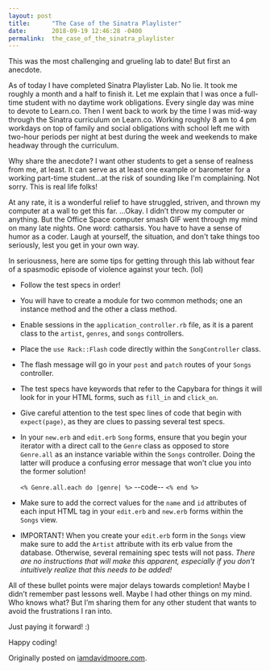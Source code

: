 ```yaml
---
layout: post
title:      "The Case of the Sinatra Playlister"
date:       2018-09-19 12:46:28 -0400
permalink:  the_case_of_the_sinatra_playlister
---
```



This was the most challenging and grueling lab to date! But first an anecdote.

As of today I have completed Sinatra Playlister Lab. No lie. It took me roughly a month and a half to finish it.  Let me explain that I was once a full-time student with no daytime work obligations. Every single day was mine to devote to Learn.co.  Then I went back to work by the time I was mid-way through the Sinatra curriculum on Learn.co.   Working roughly 8 am to 4 pm workdays on top of family and social obligations with school left me with two-hour periods per night at best during the week and weekends to make headway through the curriculum.

Why share the anecdote? I want other students to get a sense of realness from me, at least.  It can serve as at least one example or barometer for a working part-time student...at the risk of sounding like I'm complaining. Not sorry.  This is real life folks!

At any rate, it is a wonderful relief to have struggled, striven, and thrown my computer at a wall to get this far.  …Okay. I didn’t throw my computer or anything.  But the Office Space computer smash GIF went through my mind on many late nights.  One word: catharsis. You have to have a sense of humor as a coder. Laugh at yourself, the situation, and don't take things too seriously, lest you get in your own way.

In seriousness, here are some tips for getting through this lab without fear of a spasmodic episode of violence against your tech. (lol)

* Follow the test specs in order!

* You will have to create a module for two common methods; one an instance method and the other a class method.

* Enable sessions in the `application_controller.rb` file, as it is a parent class to the `artist`, `genres`, and `songs` controllers.

* Place the `use Rack::Flash` code directly within the `SongController` class.

* The flash message will go in your `post` and `patch` routes of your `Songs` controller.

* The test specs have keywords that refer to the Capybara for things it will look for in your HTML forms, such as `fill_in` and `click_on`.

* Give careful attention to the test spec lines of code that begin with `expect(page)`, as they are clues to passing several test specs.

* In your `new.erb` and `edit.erb` `Song` forms, ensure that you begin your iterator with a direct call to the `Genre` class as opposed to store `Genre.all` as an instance variable within the `Songs` controller.  Doing the latter will produce a confusing error message that won't clue you into the former solution!

	`<% Genre.all.each do |genre| %>`
    	--code--
    `<% end %>`
    

* Make sure to add the correct values for the `name` and `id` attributes of each input HTML tag in your `edit.erb` and `new.erb` forms within the `Songs` view. 


* IMPORTANT! When you create your `edit.erb` form in the `Songs` view make sure to add the `Artist` attribute with its erb value from the database.  Otherwise, several remaining spec tests will not pass. *There are no instructions that will make this apparent, especially if you don't intuitively realize that this needs to be added!*

All of these bullet points were major delays towards completion!  Maybe I didn’t remember past lessons well.  Maybe I had other things on my mind. Who knows what? But I’m sharing them for any other student that wants to avoid the frustrations I ran into.

Just paying it forward! :)

Happy coding!

Originally posted on [iamdavidmoore.com](https://iamdavidmichaelmoore.com).


